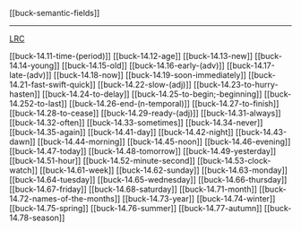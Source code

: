 [[buck-semantic-fields]]

---

[LRC](https://lrc.la.utexas.edu/lex/semantic/category/TI)

[[buck-14.11-time-(period)]]
[[buck-14.12-age]]
[[buck-14.13-new]]
[[buck-14.14-young]]
[[buck-14.15-old]]
[[buck-14.16-early-(adv)]]
[[buck-14.17-late-(adv)]]
[[buck-14.18-now]]
[[buck-14.19-soon-immediately]]
[[buck-14.21-fast-swift-quick]]
[[buck-14.22-slow-(adj)]]
[[buck-14.23-to-hurry-hasten]]
[[buck-14.24-to-delay]]
[[buck-14.25-to-begin;-beginning]]
[[buck-14.252-to-last]]
[[buck-14.26-end-(n-temporal)]]
[[buck-14.27-to-finish]]
[[buck-14.28-to-cease]]
[[buck-14.29-ready-(adj)]]
[[buck-14.31-always]]
[[buck-14.32-often]]
[[buck-14.33-sometimes]]
[[buck-14.34-never]]
[[buck-14.35-again]]
[[buck-14.41-day]]
[[buck-14.42-night]]
[[buck-14.43-dawn]]
[[buck-14.44-morning]]
[[buck-14.45-noon]]
[[buck-14.46-evening]]
[[buck-14.47-today]]
[[buck-14.48-tomorrow]]
[[buck-14.49-yesterday]]
[[buck-14.51-hour]]
[[buck-14.52-minute-second]]
[[buck-14.53-clock-watch]]
[[buck-14.61-week]]
[[buck-14.62-sunday]]
[[buck-14.63-monday]]
[[buck-14.64-tuesday]]
[[buck-14.65-wednesday]]
[[buck-14.66-thursday]]
[[buck-14.67-friday]]
[[buck-14.68-saturday]]
[[buck-14.71-month]]
[[buck-14.72-names-of-the-months]]
[[buck-14.73-year]]
[[buck-14.74-winter]]
[[buck-14.75-spring]]
[[buck-14.76-summer]]
[[buck-14.77-autumn]]
[[buck-14.78-season]]